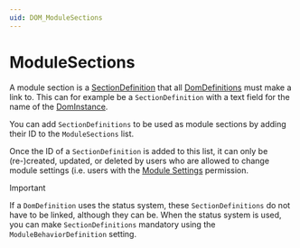 ```yaml
---
uid: DOM_ModuleSections
---
```


# ModuleSections

A module section is a [SectionDefinition](xref:DOM_SectionDefinition) that all [DomDefinitions](xref:DomDefinition) must make a link to. This can for example be a `SectionDefinition` with a text field for the name of the [DomInstance](xref:DomInstance).

You can add `SectionDefinitions` to be used as module sections by adding their ID to the `ModuleSections` list.

Once the ID of a `SectionDefinition` is added to this list, it can only be (re-)created, updated, or deleted by users who are allowed to change module settings (i.e. users with the [Module Settings](xref:DataMiner_user_permissions#modules--system-configuration--object-manager--module-settings) permission.

> [!IMPORTANT]
> If a `DomDefinition` uses the status system, these `SectionDefinitions` do not have to be linked, although they can be. When the status system is used, you can make `SectionDefinitions` mandatory using the `ModuleBehaviorDefinition` setting.
